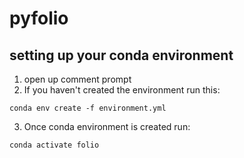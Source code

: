 # pyfolio

## setting up your conda environment

1. open up comment prompt
2. If you haven't created the environment run this:

`conda env create -f environment.yml`

3. Once conda environment is created run:

`conda activate folio`